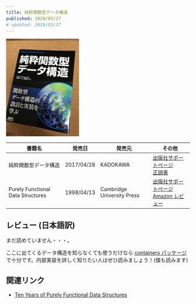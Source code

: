 ```yaml
---
title: 純粋関数型データ構造
published: 2020/03/27
# updated: 2020/03/27
---
```


<img src="/images/books/pfds.jpg" alt="純粋関数型データ構造 表紙" width="200px">

書籍名           | 発売日  | 発売元    | その他
--------------|------|-----------|----------
純粋関数型データ構造 | 2017/04/28 | KADOKAWA | [出版社サポートページ][ja-support]<br>[正誤表][ja-errata]
Purely Functional Data Structures | 1998/04/13 | Cambridge University Press | [出版社サポートページ][en-support]<br>[Amazon レビュー][en-review]

## レビュー (日本語訳)

まだ読めていません・・・。

ここに出てくるデータ構造を知らなくても使うだけなら [containers パッケージ](https://hackage.haskell.org/package/containers)で十分です。内部実装を詳しく知りたい人はぜひ読みましょう！(僕も読みます)

## 関連リンク

- [Ten Years of Purely Functional Data Structures](http://okasaki.blogspot.com/2008/02/ten-years-of-purely-functional-data.html)

[ja-support]: https://asciidwango.jp/post/160831986220/%E7%B4%94%E7%B2%8B%E9%96%A2%E6%95%B0%E5%9E%8B%E3%83%87%E3%83%BC%E3%82%BF%E6%A7%8B%E9%80%A0
[ja-errata]: https://asciidwango.jp/support/PFDS

[en-support]: https://www.cambridge.org/core/books/purely-functional-data-structures/0409255DA1B48FA731859AC72E34D494
[en-review]: https://www.amazon.com/product-reviews/B00AKE1V04/
